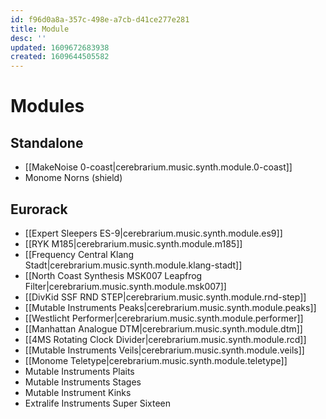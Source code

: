 ```yaml
---
id: f96d0a8a-357c-498e-a7cb-d41ce277e281
title: Module
desc: ''
updated: 1609672683938
created: 1609644505582
---
```

# Modules

## Standalone

- [[MakeNoise 0-coast|cerebrarium.music.synth.module.0-coast]]
- Monome Norns (shield)

## Eurorack

- [[Expert Sleepers ES-9|cerebrarium.music.synth.module.es9]]
- [[RYK M185|cerebrarium.music.synth.module.m185]]
- [[Frequency Central Klang Stadt|cerebrarium.music.synth.module.klang-stadt]]
- [[North Coast Synthesis MSK007 Leapfrog Filter|cerebrarium.music.synth.module.msk007]]
- [[DivKid SSF RND STEP|cerebrarium.music.synth.module.rnd-step]]
- [[Mutable Instruments Peaks|cerebrarium.music.synth.module.peaks]]
- [[Westlicht Performer|cerebrarium.music.synth.module.performer]]
- [[Manhattan Analogue DTM|cerebrarium.music.synth.module.dtm]]
- [[4MS Rotating Clock Divider|cerebrarium.music.synth.module.rcd]]
- [[Mutable Instruments Veils|cerebrarium.music.synth.module.veils]]
- [[Monome Teletype|cerebrarium.music.synth.module.teletype]]
- Mutable Instruments Plaits
- Mutable Instruments Stages
- Mutable Instrument Kinks
- Extralife Instruments Super Sixteen
